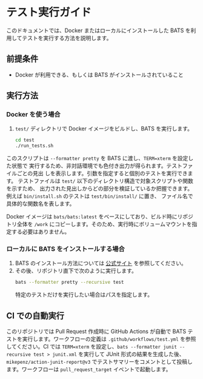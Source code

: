 # テスト実行ガイド

このドキュメントでは、Docker またはローカルにインストールした BATS を利用してテストを実行する方法を説明します。

## 前提条件
- Docker が利用できる、もしくは BATS がインストールされていること

## 実行方法
### Docker を使う場合
1. `test/` ディレクトリで Docker イメージをビルドし、BATS を実行します。
   ```sh
   cd test
   ./run_tests.sh
   ```
このスクリプトは `--formatter pretty` を BATS に渡し、`TERM=xterm` を設定した状態で
実行するため、非対話環境でも色付き出力が得られます。テストファイルごとの見出
しを表示します。引数を指定すると個別のテストを実行できます。
テストファイルは `test/` 以下のディレクトリ構造で対象スクリプトや関数を示すため、
出力された見出しからどの部分を検証しているか把握できます。
例えば `bin/install.sh` のテストは `test/bin/install/` に置き、
ファイル名で具体的な関数名を表します。

Docker イメージは `bats/bats:latest` をベースにしており、ビルド時にリポジトリ全体を `/work` にコピーします。そのため、実行時にボリュームマウントを指定する必要はありません。

### ローカルに BATS をインストールする場合
1. BATS のインストール方法については [公式サイト](https://github.com/bats-core/bats-core) を参照してください。
2. その後、リポジトリ直下で次のように実行します。
   ```sh
   bats --formatter pretty --recursive test
   ```
   特定のテストだけを実行したい場合はパスを指定します。

## CI での自動実行

このリポジトリでは Pull Request 作成時に GitHub Actions が自動で BATS テストを実行します。ワークフローの定義は `.github/workflows/test.yml` を参照してください。CI では `TERM=xterm` を設定し、`bats --formatter junit --recursive test > junit.xml` を実行して JUnit 形式の結果を生成した後、`mikepenz/action-junit-report@v3` でテストサマリーをコメントとして投稿します。ワークフローは `pull_request_target` イベントで起動します。
